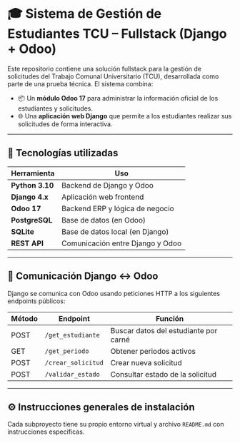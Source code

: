 # 🎓 Sistema de Gestión de Estudiantes TCU – Fullstack (Django + Odoo)

Este repositorio contiene una solución fullstack para la gestión de solicitudes del Trabajo Comunal Universitario (TCU), desarrollada como parte de una prueba técnica. El sistema combina:

- 📦 Un **módulo Odoo 17** para administrar la información oficial de los estudiantes y solicitudes.
- 🌐 Una **aplicación web Django** que permite a los estudiantes realizar sus solicitudes de forma interactiva.



---

## 🚀 Tecnologías utilizadas

| Herramienta  | Uso                                     |
|--------------|------------------------------------------|
| **Python 3.10** | Backend de Django y Odoo              |
| **Django 4.x**  | Aplicación web frontend               |
| **Odoo 17**     | Backend ERP y lógica de negocio       |
| **PostgreSQL**  | Base de datos (en Odoo)               |
| **SQLite**      | Base de datos local (en Django)       |
| **REST API**    | Comunicación entre Django y Odoo      |

---

## 🔌 Comunicación Django ↔ Odoo

Django se comunica con Odoo usando peticiones HTTP a los siguientes endpoints públicos:

| Método | Endpoint             | Función                                |
|--------|----------------------|----------------------------------------|
| POST   | `/get_estudiante`    | Buscar datos del estudiante por carné |
| GET    | `/get_periodo`       | Obtener periodos activos              |
| POST   | `/crear_solicitud`   | Crear nueva solicitud                 |
| POST   | `/validar_estado`    | Consultar estado de la solicitud      |

---

## ⚙️ Instrucciones generales de instalación

Cada subproyecto tiene su propio entorno virtual y archivo `README.md` con instrucciones específicas.



